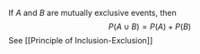 If $A$ and $B$ are mutually exclusive events, then
$$P(A \cup B) = P(A) + P(B)$$
See [[Principle of Inclusion-Exclusion]]
